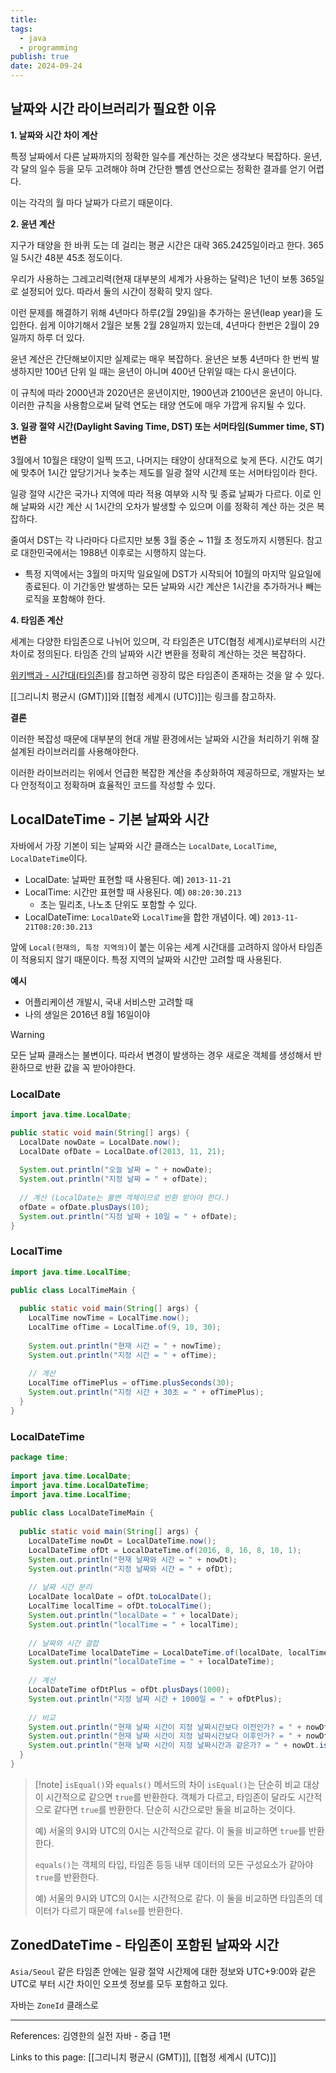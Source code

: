 ```yaml
---
title: 
tags:
  - java
  - programming
publish: true
date: 2024-09-24
---
```

## 날짜와 시간 라이브러리가 필요한 이유

**1. 날짜와 시간 차이 계산**

특정 날짜에서 다른 날짜까지의 정확한 일수를 계산하는 것은 생각보다 복잡하다. 윤년, 각 달의 일수 등을 모두 고려해야 하며 간단한 뺄셈 연산으로는 정확한 결과를 얻기 어렵다. 

이는 각각의 월 마다 날짜가 다르기 때문이다.

**2. 윤년 계산**

지구가 태양을 한 바퀴 도는 데 걸리는 평균 시간은 대략 365.2425일이라고 한다. 365일 5시간 48분 45초 정도이다.

우리가 사용하는 그레고리력(현재 대부분의 세계가 사용하는 달력)은 1년이 보통 365일로 설정되어 있다. 따라서 둘의 시간이 정확히 맞지 않다.

이런 문제를 해결하기 위해 4년마다 하루(2월 29일)을 추가하는 윤년(leap year)을 도입한다. 쉽게 이야기해서 2월은 보통 2월 28일까지 있는데, 4년마다 한번은 2월이 29일까지 하루 더 있다.

윤년 계산은 간단해보이지만 실제로는 매우 복잡하다. 윤년은 보통 4년마다 한 번씩 발생하지만 100년 단위 일 때는 윤년이 아니며 400년 단위일 때는 다시 윤년이다.

이 규칙에 따라 2000년과 2020년은 윤년이지만, 1900년과 2100년은 윤년이 아니다. 이러한 규칙을 사용함으로써 달력 연도는 태양 연도에 매우 가깝게 유지될 수 있다.

**3. 일광 절약 시간(Daylight Saving Time, DST) 또는 서머타임(Summer time, ST) 변환**

3월에서 10월은 태양이 일찍 뜨고, 나머지는 태양이 상대적으로 늦게 뜬다. 시간도 여기에 맞추어 1시간 앞당기거나 늦추는 제도를 일광 절약 시간제 또는 서머타임이라 한다.

일광 절약 시간은 국가나 지역에 따라 적용 여부와 시작 및 종료 날짜가 다르다. 이로 인해 날짜와 시간 계산 시 1시간의 오차가 발생할 수 있으며 이를 정확히 계산 하는 것은 복잡하다.

줄여서 DST는 각 나라마다 다르지만 보통 3월 중순 ~ 11월 초 정도까지 시행된다. 참고로 대한민국에서는 1988년 이후로는 시행하지 않는다.

- 특정 지역에서는 3월의 마지막 일요일에 DST가 시작되어 10월의 마지막 일요일에 종료된다. 이 기간동안 발생하는 모든 날짜와 시간 계산은 1시간을 추가하거나 빼는 로직을 포함해야 한다.

**4. 타임존 계산**

세계는 다양한 타임존으로 나뉘어 있으며, 각 타임존은 UTC(협정 세계시)로부터의 시간 차이로 정의된다. 타임존 간의 날짜와 시간 변환을 정확히 계산하는 것은 복잡하다.

[위키백과 - 시간대(타임존)](https://ko.wikipedia.org/wiki/%EC%8B%9C%EA%B0%84%EB%8C%80)를 참고하면 굉장히 많은 타임존이 존재하는 것을 알 수 있다.

[[그리니치 평균시 (GMT)]]와 [[협정 세계시 (UTC)]]는 링크를 참고하자.

**결론**

이러한 복잡성 때문에 대부분의 현대 개발 환경에서는 날짜와 시간을 처리하기 위해 잘 설계된 라이브러리를 사용해야한다.

이러한 라이브러리는 위에서 언급한 복잡한 계산을 추상화하여 제공하므로, 개발자는 보다 안정적이고 정확하며 효율적인 코드를 작성할 수 있다.

## LocalDateTime - 기본 날짜와 시간
자바에서 가장 기본이 되는 날짜와 시간 클래스는 `LocalDate`, `LocalTime`, `LocalDateTime`이다.

- LocalDate: 날짜만 표현할 때 사용된다. 예) `2013-11-21`
- LocalTime: 시간만 표현할 때 사용된다. 예) `08:20:30.213`
	- 초는 밀리초, 나노초 단위도 포함할 수 있다.
- LocalDateTime: `LocalDate`와 `LocalTime`을 합한 개념이다. 예) `2013-11-21T08:20:30.213`

앞에 `Local(현재의, 특정 지역의)`이 붙는 이유는 세계 시간대를 고려하지 않아서 타임존이 적용되지 않기 때문이다. 특정 지역의 날짜와 시간만 고려할 때 사용된다.

**예시**

- 어플리케이션 개발시, 국내 서비스만 고려할 때
- 나의 생일은 2016년 8월 16일이야

> [!warning]
> 모든 날짜 클래스는 불변이다. 따라서 변경이 발생하는 경우 새로운 객체를 생성해서 반환하므로 반환 값을 꼭 받아야한다.

### LocalDate

```java title="LocalDateMain.java"
import java.time.LocalDate;

public static void main(String[] args) {  
  LocalDate nowDate = LocalDate.now();  
  LocalDate ofDate = LocalDate.of(2013, 11, 21);  
  
  System.out.println("오늘 날짜 = " + nowDate);  
  System.out.println("지정 날짜 = " + ofDate);  
  
  // 계산 (LocalDate는 불변 객체이므로 반환 받아야 한다.)  
  ofDate = ofDate.plusDays(10);  
  System.out.println("지정 날짜 + 10일 = " + ofDate);  
}
```

### LocalTime
```java title="LocalTimeMain"
import java.time.LocalTime;

public class LocalTimeMain {  
  
  public static void main(String[] args) {  
    LocalTime nowTime = LocalTime.now();  
    LocalTime ofTime = LocalTime.of(9, 10, 30);  
  
    System.out.println("현재 시간 = " + nowTime);  
    System.out.println("지정 시간 = " + ofTime);  
  
    // 계산  
    LocalTime ofTimePlus = ofTime.plusSeconds(30);  
    System.out.println("지정 시간 + 30초 = " + ofTimePlus);  
  }  
}
```


### LocalDateTime

```java title="LocalDateTime.java"
package time;  
  
import java.time.LocalDate;  
import java.time.LocalDateTime;  
import java.time.LocalTime;  
  
public class LocalDateTimeMain {  
  
  public static void main(String[] args) {  
    LocalDateTime nowDt = LocalDateTime.now();  
    LocalDateTime ofDt = LocalDateTime.of(2016, 8, 16, 8, 10, 1);  
    System.out.println("현재 날짜와 시간 = " + nowDt);  
    System.out.println("지정 날짜와 시간 = " + ofDt);  
  
    // 날짜 시간 분리  
    LocalDate localDate = ofDt.toLocalDate();  
    LocalTime localTime = ofDt.toLocalTime();  
    System.out.println("localDate = " + localDate);  
    System.out.println("localTime = " + localTime);  
  
    // 날짜와 시간 결합  
    LocalDateTime localDateTime = LocalDateTime.of(localDate, localTime);  
    System.out.println("localDateTime = " + localDateTime);  
  
    // 계산  
    LocalDateTime ofDtPlus = ofDt.plusDays(1000);  
    System.out.println("지정 날짜 시간 + 1000일 = " + ofDtPlus);  
  
    // 비교  
    System.out.println("현재 날짜 시간이 지정 날짜시간보다 이전인가? = " + nowDt.isBefore(ofDt));  
    System.out.println("현재 날짜 시간이 지정 날짜시간보다 이후인가? = " + nowDt.isAfter(ofDt));  
    System.out.println("현재 날짜 시간이 지정 날짜시간과 같은가? = " + nowDt.isEqual(ofDt));  
  }  
}
```

> [!note] `isEqual()`와 `equals()` 메서드의 차이
> `isEqual()`는 단순히 비교 대상이 시간적으로 같으면 `true`를 반환한다. 객체가 다르고, 타임존이 달라도 시간적으로 같다면 `true`를 반환한다. 단순히 시간으로만 둘을 비교하는 것이다.
> 
> 예) 서울의 9시와 UTC의 0시는 시간적으로 같다. 이 둘을 비교하면 `true`를 반환한다.
> 
> `equals()`는 객체의 타입, 타임존 등등 내부 데이터의 모든 구성요소가 같아야 `true`를 반환한다.
> 
> 예) 서울의 9시와 UTC의 0시는 시간적으로 같다. 이 둘을 비교하면 타임존의 데이터가 다르기 때문에 `false`를 반환한다.

## ZonedDateTime - 타임존이 포함된 날짜와 시간
`Asia/Seoul` 같은 타임존 안에는 일광 절약 시간제에 대한 정보와 UTC+9:00와 같은 UTC로 부터 시간 차이인 오프셋 정보를 모두 포함하고 있다.

자바는 `ZoneId` 클래스로 

---
References: 김영한의 실전 자바 - 중급 1편

Links to this page: [[그리니치 평균시 (GMT)]], [[협정 세계시 (UTC)]]